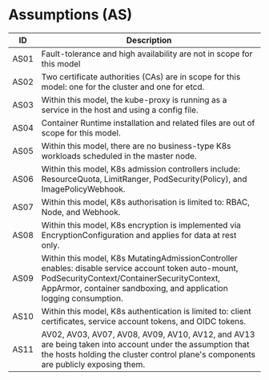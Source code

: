 # Assumptions (AS)

| ID   | Description                                                                                                                                                                                                             |
|------|-------------------------------------------------------------------------------------------------------------------------------------------------------------------------------------------------------------------------|
| AS01 | Fault-tolerance and high availability are not in scope for this model                                                                                                                                                   |
| AS02 | Two certificate authorities (CAs) are in scope for this model: one for the cluster and one for etcd.                                                                                                                    |
| AS03 | Within this model, the kube-proxy is running as a service in the host and using a config file.                                                                                                                          |
| AS04 | Container Runtime installation and related files are out of scope for this model.                                                                                                                                       |
| AS05 | Within this model, there are no business-type K8s workloads scheduled in the master node.                                                                                                                               |
| AS06 | Within this model, K8s admission controllers include: ResourceQuota, LimitRanger, PodSecurity(Policy), and ImagePolicyWebhook.                                                                                          |
| AS07 | Within this model, K8s authorisation is limited to: RBAC, Node, and Webhook.                                                                                                                                            |
| AS08 | Within this model, K8s encryption is implemented via EncryptionConfiguration and applies for data at rest only.                                                                                                         |
| AS09 | Within this model, K8s MutatingAdmissionController enables: disable service account token auto-mount, PodSecurityContext/ContainerSecurityContext, AppArmor, container sandboxing, and application logging consumption. |
| AS10 | Within this model, K8s authentication is limited to: client certificates, service account tokens, and OIDC tokens.                                                                                                      |
| AS11 | AV02, AV03, AV07, AV08, AV09, AV10, AV12, and AV13 are being taken into account under the assumption that the hosts holding the cluster control plane's components are publicly exposing them.                          |
